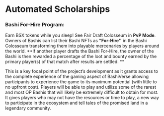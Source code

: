 # Automated Scholarships

### Bashi For-Hire Program: <a href="#bashi-for-hire-program" id="bashi-for-hire-program"></a>

Earn BSX tokens while you sleep! See Fair Draft Colosseum in **PvP Mode**. Owners of Bashis can list their Bashi NFTs as **“For-Hire''** in the Bashi Colosseum transforming them into playable mercenaries by players around the world. **If another player drafts the Bashi For-Hire, the owner of the Bashi is then rewarded a percentage of the loot and bounty earned by the primary player(s) of that match after results are settled. **&#x20;

This is a key focal point of the project’s development as it grants access to the complete experience of the gaming aspect of BashiVerse allowing participants to experience the game to its maximum potential (with little to no upfront cost). Players will be able to play and utilize some of the rarest and most OP Bashis that will likely be extremely difficult to obtain for most. It gives players who may not have the resources or time to play, a new way to participate in the ecosystem and tell tales of the promised land in a legendary community.
